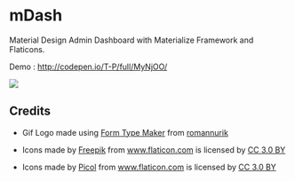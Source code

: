 # mDash
Material Design Admin Dashboard with Materialize Framework and Flaticons.

Demo : http://codepen.io/T-P/full/MyNjOO/

![ ](http://i.imgur.com/XtAlaNDg.png)

## Credits
+ Gif Logo made using <a href="http://formtypemaker.appspot.com/" title="Form Type Maker">Form Type Maker</a> from <a href="https://github.com/romannurik/FORMTypeMaker" title="romannurik">romannurik</a>

+ Icons made by <a href="http://www.freepik.com" title="Freepik">Freepik</a> from <a href="http://www.flaticon.com" title="Flaticon">www.flaticon.com</a> is licensed by <a href="http://creativecommons.org/licenses/by/3.0/" title="Creative Commons BY 3.0" target="_blank">CC 3.0 BY</a>

+ Icons made by <a href="http://www.flaticon.com/authors/picol" title="Picol">Picol</a> from <a href="http://www.flaticon.com" title="Flaticon">www.flaticon.com</a> is licensed by <a href="http://creativecommons.org/licenses/by/3.0/" title="Creative Commons BY 3.0" target="_blank">CC 3.0 BY</a>
